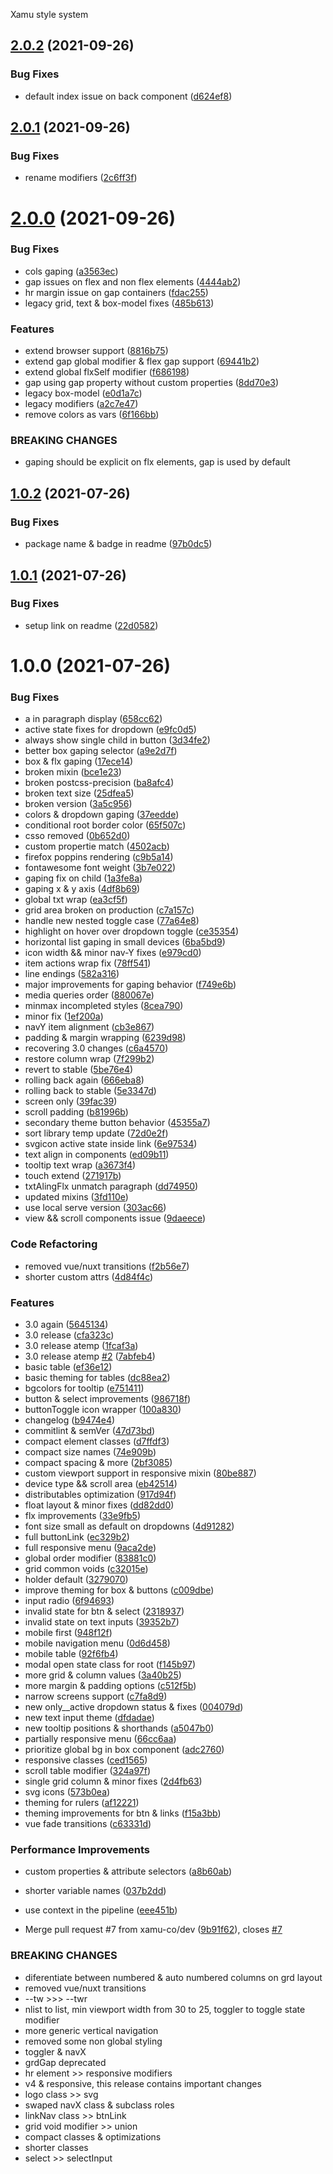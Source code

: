 Xamu style system

## [2.0.2](https://github.com/xamu-co/style-system/compare/v2.0.1...v2.0.2) (2021-09-26)


### Bug Fixes

* default index issue on back component ([d624ef8](https://github.com/xamu-co/style-system/commit/d624ef8556cbe3134b9d3cfc5e81fbd094472a93))

## [2.0.1](https://github.com/xamu-co/style-system/compare/v2.0.0...v2.0.1) (2021-09-26)


### Bug Fixes

* rename modifiers ([2c6ff3f](https://github.com/xamu-co/style-system/commit/2c6ff3fa2332d4f22373bda5253f2bec7f3c48f0))

# [2.0.0](https://github.com/xamu-co/style-system/compare/v1.0.2...v2.0.0) (2021-09-26)


### Bug Fixes

* cols gaping ([a3563ec](https://github.com/xamu-co/style-system/commit/a3563ecbe6c85bcfc6ce5069288c6592e472c074))
* gap issues on flex and non flex elements ([4444ab2](https://github.com/xamu-co/style-system/commit/4444ab29bb6bdd4e8c8ad101b0fd29bcd218b3f8))
* hr margin issue on gap containers ([fdac255](https://github.com/xamu-co/style-system/commit/fdac25526b6e3c63b2a5d8d9a3d0bc7cea735d79))
* legacy grid, text & box-model fixes ([485b613](https://github.com/xamu-co/style-system/commit/485b613c70fb4510a4740c40b9ee7ea8b230d9cc))


### Features

* extend browser support ([8816b75](https://github.com/xamu-co/style-system/commit/8816b7502ca35d6e1f55333a9f4a4f70cb37bdc9))
* extend gap global modifier & flex gap support ([69441b2](https://github.com/xamu-co/style-system/commit/69441b22ff7fdf925289c1a91006f973faa8bcac))
* extend global flxSelf modifier ([f686198](https://github.com/xamu-co/style-system/commit/f686198a1540e087bdb2e24805f580434e2f3cd7))
* gap using gap property without custom properties ([8dd70e3](https://github.com/xamu-co/style-system/commit/8dd70e31a0e932ce5e15114da7cc11266eddd7e2))
* legacy box-model ([e0d1a7c](https://github.com/xamu-co/style-system/commit/e0d1a7c1ccbd46907078e4895b4d75b09bdb2204))
* legacy modifiers ([a2c7e47](https://github.com/xamu-co/style-system/commit/a2c7e47028f26a078b7ab90ec71c53721a3827ae))
* remove colors as vars ([6f166bb](https://github.com/xamu-co/style-system/commit/6f166bb779e1987bf36cf7de6e5201669ed4de27))


### BREAKING CHANGES

* gaping should be explicit on flx elements, gap is used by default

## [1.0.2](https://github.com/xamu-co/style-system/compare/v1.0.1...v1.0.2) (2021-07-26)


### Bug Fixes

* package name & badge in readme ([97b0dc5](https://github.com/xamu-co/style-system/commit/97b0dc56c77cfbc14a7a35cf02a9c7a4da125309))

## [1.0.1](https://github.com/xamu-co/style-system/compare/v1.0.0...v1.0.1) (2021-07-26)


### Bug Fixes

* setup link on readme ([22d0582](https://github.com/xamu-co/style-system/commit/22d058287d7f619b25a640e896a190991b5800c3))

# 1.0.0 (2021-07-26)


### Bug Fixes

* a in paragraph display ([658cc62](https://github.com/xamu-co/style-system/commit/658cc624595a94dbf9cf079a248a823771854ea0))
* active state fixes for dropdown ([e9fc0d5](https://github.com/xamu-co/style-system/commit/e9fc0d57581da6e97024a5b024b49af21830ee77))
* always show single child in button ([3d34fe2](https://github.com/xamu-co/style-system/commit/3d34fe2786f4225516f6adeb21f6268b1b4a3602))
* better box gaping selector ([a9e2d7f](https://github.com/xamu-co/style-system/commit/a9e2d7f1cb94bfde1524c888c2781243685c32da))
* box & flx gaping ([17ece14](https://github.com/xamu-co/style-system/commit/17ece14cbc0cfc7b7786b467fb3bda463deae97b))
* broken mixin ([bce1e23](https://github.com/xamu-co/style-system/commit/bce1e2324f1f76f82c6242b5a88ee46b1d92ef8c))
* broken postcss-precision ([ba8afc4](https://github.com/xamu-co/style-system/commit/ba8afc442310d15b2ce3423c52e9dc8f270e94f9))
* broken text size ([25dfea5](https://github.com/xamu-co/style-system/commit/25dfea598ac4cb385df6736e6067be05955e708e))
* broken version ([3a5c956](https://github.com/xamu-co/style-system/commit/3a5c9567839ba379654ae33c949e8bb66ca07089))
* colors & dropdown gaping ([37eedde](https://github.com/xamu-co/style-system/commit/37eedde0c90abc41f24cfbf2f5e7c7e177605d25))
* conditional root border color ([65f507c](https://github.com/xamu-co/style-system/commit/65f507cb677ca7c93ba228d315cba0ff4bb09952))
* csso removed ([0b652d0](https://github.com/xamu-co/style-system/commit/0b652d0cfdb387501dff1c671173db4127b69935))
* custom propertie match ([4502acb](https://github.com/xamu-co/style-system/commit/4502acb56e42429755a08cc1733e0302b37935ed))
* firefox poppins rendering ([c9b5a14](https://github.com/xamu-co/style-system/commit/c9b5a14bb77ba1b98fe370983f20e5a4d560dd23))
* fontawesome font weight ([3b7e022](https://github.com/xamu-co/style-system/commit/3b7e022045a404e8131f234fcc76f24f16985f23))
* gaping fix on child ([1a3fe8a](https://github.com/xamu-co/style-system/commit/1a3fe8ac9039df0803adab3b9f34563a4a7ceec5))
* gaping x & y axis ([4df8b69](https://github.com/xamu-co/style-system/commit/4df8b69b56bd439c098a421bdebba637f847a597))
* global txt wrap ([ea3cf5f](https://github.com/xamu-co/style-system/commit/ea3cf5f42d293b230339bddd346f7934607317d2))
* grid area broken on production ([c7a157c](https://github.com/xamu-co/style-system/commit/c7a157cb273ec86fb2f86a89b12ecc7f12bdb57f))
* handle new nested toggle case ([77a64e8](https://github.com/xamu-co/style-system/commit/77a64e864b68e8dfcee0ad6f2a571c299b5ef3d3))
* highlight on hover over dropdown toggle ([ce35354](https://github.com/xamu-co/style-system/commit/ce35354ce2abaac00c84dedbb235dbc6dbdfadd8))
* horizontal list gaping in small devices ([6ba5bd9](https://github.com/xamu-co/style-system/commit/6ba5bd9fee09e8cf153f79d2d52c7e2fd1f971ce))
* icon width && minor nav-Y fixes ([e979cd0](https://github.com/xamu-co/style-system/commit/e979cd0ba214f4a2191b378ac78e22870f272e27))
* item actions wrap fix ([78ff541](https://github.com/xamu-co/style-system/commit/78ff54113027423ed8f9abdbf7632c8efe8894f8))
* line endings ([582a316](https://github.com/xamu-co/style-system/commit/582a3161fffd64ce604ed31707f73d16f1499944))
* major improvements for gaping behavior ([f749e6b](https://github.com/xamu-co/style-system/commit/f749e6bc33a2abea61a40ebd1a39f5abe2a616c5))
* media queries order ([880067e](https://github.com/xamu-co/style-system/commit/880067e1600d9ff3fd94f4638460c89ab7d5f19c))
* minmax incompleted styles ([8cea790](https://github.com/xamu-co/style-system/commit/8cea79024229e8f6e7824497d512a9eaaba9db87))
* minor fix ([1ef200a](https://github.com/xamu-co/style-system/commit/1ef200a0f0529e01cff30732b28560743b6ae9a7))
* navY item alignment ([cb3e867](https://github.com/xamu-co/style-system/commit/cb3e867d6f4d7c45911d4a2914668a716ed9dfb1))
* padding & margin wrapping ([6239d98](https://github.com/xamu-co/style-system/commit/6239d9800b4bad86789d88851373de565396e0fc))
* recovering 3.0 changes ([c6a4570](https://github.com/xamu-co/style-system/commit/c6a4570516e0747f51909e6a2ec0cf6ca85b3e03))
* restore column wrap ([7f299b2](https://github.com/xamu-co/style-system/commit/7f299b2902e27ccfdfa474e703a849839d30edd3))
* revert to stable ([5be76e4](https://github.com/xamu-co/style-system/commit/5be76e4d453be0086e42f489007304568693e4cc))
* rolling back again ([666eba8](https://github.com/xamu-co/style-system/commit/666eba8952060d6fe40c52718af484134716bfb8))
* rolling back to stable ([5e3347d](https://github.com/xamu-co/style-system/commit/5e3347d92e224f9d9941a476e992bbce36a7d7e8))
* screen only ([39fac39](https://github.com/xamu-co/style-system/commit/39fac3992ebf4b230cc5010b38e8a0075bbce76c))
* scroll padding ([b81996b](https://github.com/xamu-co/style-system/commit/b81996b897dab30e236e62276dd0518f0dc6d7e9))
* secondary theme button behavior ([45355a7](https://github.com/xamu-co/style-system/commit/45355a7c19e619092987741ff710f50d2832831c))
* sort library temp update ([72d0e2f](https://github.com/xamu-co/style-system/commit/72d0e2fb86cefe60b96f21f52a68c649927b6313))
* svgicon active state inside link ([6e97534](https://github.com/xamu-co/style-system/commit/6e97534f980fec498f0e176a37d334fb44e01068))
* text align in components ([ed09b11](https://github.com/xamu-co/style-system/commit/ed09b11c78f35c88c6915b961d30ee319c1e1cdd))
* tooltip text wrap ([a3673f4](https://github.com/xamu-co/style-system/commit/a3673f437793f74bbeb328d87c7e8989bc190bdf))
* touch extend ([271917b](https://github.com/xamu-co/style-system/commit/271917b35560b011f33cb1c809475fb7d4e25a9c))
* txtAlingFlx unmatch paragraph ([dd74950](https://github.com/xamu-co/style-system/commit/dd74950179038e9bcba99e1a8d6f5da68ca29560))
* updated mixins ([3fd110e](https://github.com/xamu-co/style-system/commit/3fd110e123a74cdf90214432c0b0343257d7bf6a))
* use local serve version ([303ac66](https://github.com/xamu-co/style-system/commit/303ac665e84c05e14756e0108541d92ecf3207e0))
* view && scroll components issue ([9daeece](https://github.com/xamu-co/style-system/commit/9daeecef0e839a5f16c776953dd6869c603b3421))


### Code Refactoring

* removed vue/nuxt transitions ([f2b56e7](https://github.com/xamu-co/style-system/commit/f2b56e7d07797648e0acd90ae162a07e71ef6f60))
* shorter custom attrs ([4d84f4c](https://github.com/xamu-co/style-system/commit/4d84f4c1211a045ddc0aeedd360477a26dfd006b))


### Features

* 3.0 again ([5645134](https://github.com/xamu-co/style-system/commit/56451340424878fc38d1571bdd39945de5e52582))
* 3.0 release ([cfa323c](https://github.com/xamu-co/style-system/commit/cfa323c153c1edd4a1888572f8363d8814e67b13))
* 3.0 release atemp ([1fcaf3a](https://github.com/xamu-co/style-system/commit/1fcaf3a5b4505cebfca9c413c80cf0cc1f0026b3))
* 3.0 release atemp [#2](https://github.com/xamu-co/style-system/issues/2) ([7abfeb4](https://github.com/xamu-co/style-system/commit/7abfeb4dcf0b30e260b4ed9f353ff160fbdbeec9))
* basic table ([ef36e12](https://github.com/xamu-co/style-system/commit/ef36e12665f07700ce54adf43e56cfeef420244c))
* basic theming for tables ([dc88ea2](https://github.com/xamu-co/style-system/commit/dc88ea2240bbeb602bc78dd14b3f01e4f3141baf))
* bgcolors for tooltip ([e751411](https://github.com/xamu-co/style-system/commit/e7514116009d41c87ddd36318f630f7c5b7d8e74))
* button & select improvements ([986718f](https://github.com/xamu-co/style-system/commit/986718f94cba35904930718e69d889bcd8b54be2))
* buttonToggle icon wrapper ([100a830](https://github.com/xamu-co/style-system/commit/100a830b512668c6da8d62a04312a716f345d338))
* changelog ([b9474e4](https://github.com/xamu-co/style-system/commit/b9474e405a49b78b0ff40ea35ba152153637895e))
* commitlint & semVer ([47d73bd](https://github.com/xamu-co/style-system/commit/47d73bd91475719abf8e11816bb740949aea00ae))
* compact element classes ([d7ffdf3](https://github.com/xamu-co/style-system/commit/d7ffdf382772e596d462295a69502b1d51f5d7f9))
* compact size names ([74e909b](https://github.com/xamu-co/style-system/commit/74e909b68b82822228212f73b1c2b49218d75a6b))
* compact spacing & more ([2bf3085](https://github.com/xamu-co/style-system/commit/2bf3085027806747a110d83f93c738acf01ec7e7))
* custom viewport support in responsive mixin ([80be887](https://github.com/xamu-co/style-system/commit/80be88774125ade8ffe0178090712021eb0228df))
* device type && scroll area ([eb42514](https://github.com/xamu-co/style-system/commit/eb42514bcaaa3caaea4086df32473f44032390f7))
* distributables optimization ([917d94f](https://github.com/xamu-co/style-system/commit/917d94fafecb833508031fa91924e9bc4501d4fb))
* float layout & minor fixes ([dd82dd0](https://github.com/xamu-co/style-system/commit/dd82dd00813dd39821a3ec442492af27fde5bdf5))
* flx improvements ([33e9fb5](https://github.com/xamu-co/style-system/commit/33e9fb5c427e7366180036a113bdd48ef2757af2))
* font size small as default on dropdowns ([4d91282](https://github.com/xamu-co/style-system/commit/4d912821edb6358691f8ac0c5105bfa7b99abd2d))
* full buttonLink ([ec329b2](https://github.com/xamu-co/style-system/commit/ec329b29369cfb4f2bb8b739d121562643f4cde8))
* full responsive menu ([9aca2de](https://github.com/xamu-co/style-system/commit/9aca2de180aa2ed4eba51cc76a6aa6aa04e26883))
* global order modifier ([83881c0](https://github.com/xamu-co/style-system/commit/83881c0750ffb5d3f305daa0dba9981232c95728))
* grid common voids ([c32015e](https://github.com/xamu-co/style-system/commit/c32015e9d3fb380a53bef7b01f89a022c6364768))
* holder default ([3279070](https://github.com/xamu-co/style-system/commit/327907055f0619665fd63efcdc52e9c733a5471b))
* improve theming for box & buttons ([c009dbe](https://github.com/xamu-co/style-system/commit/c009dbe7536ec55aea992caf679cef643c632ce2))
* input radio ([6f94693](https://github.com/xamu-co/style-system/commit/6f94693d04aba44193e9257809d3cbc6137b9260))
* invalid state for btn & select ([2318937](https://github.com/xamu-co/style-system/commit/2318937c6df3000179fc88e48051d656f4764e3e))
* invalid state on text inputs ([39352b7](https://github.com/xamu-co/style-system/commit/39352b79b5f3c609aa3c0902b64b32cfebc3fbc6))
* mobile first ([948f12f](https://github.com/xamu-co/style-system/commit/948f12fdc5119700ea71eadb842b2ee5cc568c21))
* mobile navigation menu ([0d6d458](https://github.com/xamu-co/style-system/commit/0d6d458aede3a442952741337a7067c8bef18511))
* mobile table ([92f6fb4](https://github.com/xamu-co/style-system/commit/92f6fb447fdad40801e9aafdf8800b6a1ca95294))
* modal open state class for root ([f145b97](https://github.com/xamu-co/style-system/commit/f145b97da2857f31851e49447f30c80cde305494))
* more grid & column values ([3a40b25](https://github.com/xamu-co/style-system/commit/3a40b25fb1017f0aca5734ef412ed53d3bd2028b))
* more margin & padding options ([c512f5b](https://github.com/xamu-co/style-system/commit/c512f5b93c7801849f719a9741faae05b0ebefc8))
* narrow screens support ([c7fa8d9](https://github.com/xamu-co/style-system/commit/c7fa8d93746596dba5c83e576630823a913ce88e))
* new only__active dropdown status & fixes ([004079d](https://github.com/xamu-co/style-system/commit/004079d1695e30273e8d6ae9dfafdd98eca3e10c))
* new text input theme ([dfdadae](https://github.com/xamu-co/style-system/commit/dfdadae6757d1a3cf529915e604289cce5ff2d92))
* new tooltip positions & shorthands ([a5047b0](https://github.com/xamu-co/style-system/commit/a5047b0e87699c39a95bf89f4a56c42a7ab595fa))
* partially responsive menu ([66cc6aa](https://github.com/xamu-co/style-system/commit/66cc6aa08e752f7b3e5c2d0bc5aac5f295e9faef))
* prioritize global bg in box component ([adc2760](https://github.com/xamu-co/style-system/commit/adc276046f9f4030952678d1039c30bf7472cc46))
* responsive classes ([ced1565](https://github.com/xamu-co/style-system/commit/ced15650500954c45fe13396c8bfd9b9535da56a))
* scroll table modifier ([324a97f](https://github.com/xamu-co/style-system/commit/324a97feb1a13cc645a2ada1d18f93f8262fd162))
* single grid column & minor fixes ([2d4fb63](https://github.com/xamu-co/style-system/commit/2d4fb63c4b09c71d6812faa31359cb76ab4201ec))
* svg icons ([573b0ea](https://github.com/xamu-co/style-system/commit/573b0ea295e39389e4284223a5c9899ba1e675d3))
* theming for rulers ([af12221](https://github.com/xamu-co/style-system/commit/af122210aaac10f9f62efec596d0b010f42448d7))
* theming improvements for btn & links ([f15a3bb](https://github.com/xamu-co/style-system/commit/f15a3bb9f554763122b18cc934e5c558e065401a))
* vue fade transitions ([c63331d](https://github.com/xamu-co/style-system/commit/c63331d8de7e5a69390c04319fb0094293302740))


### Performance Improvements

* custom properties & attribute selectors ([a8b60ab](https://github.com/xamu-co/style-system/commit/a8b60ab82c22c04958d13b7db7dfb53202f3fb50))
* shorter variable names ([037b2dd](https://github.com/xamu-co/style-system/commit/037b2dd77f254c1f77992ada910c61ecc3b2a3f3))
* use context in the pipeline ([eee451b](https://github.com/xamu-co/style-system/commit/eee451bdebd74d354fe6ff7283c437b6243614a9))


* Merge pull request #7 from xamu-co/dev ([9b91f62](https://github.com/xamu-co/style-system/commit/9b91f623a593547f0f8a357a6fe03c1ea1e36759)), closes [#7](https://github.com/xamu-co/style-system/issues/7)


### BREAKING CHANGES

* diferentiate between numbered & auto numbered columns on grd layout
* removed vue/nuxt transitions
* --tw >>> --twr
* nlist to list, min viewport width from 30 to 25, toggler to toggle state modifier
* more generic vertical navigation
* removed some non global styling
* toggler & navX
* grdGap deprecated
* hr element >> responsive modifiers
* v4 & responsive, this release contains important changes
* logo class >> svg
* swaped navX class & subclass roles
* linkNav class >> btnLink
* grid void modifier >> union
* compact classes & optimizations
* shorter classes
* select >> selectInput

